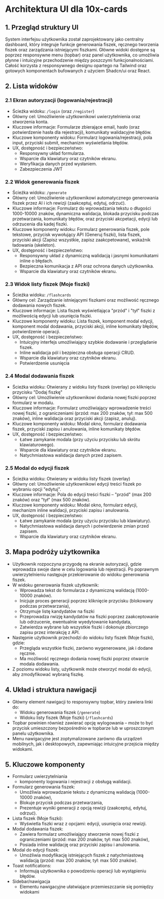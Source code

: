 # Architektura UI dla 10x-cards

## 1. Przegląd struktury UI

System interfejsu użytkownika został zaprojektowany jako centralny dashboard, który integruje funkcje generowania fiszek, ręcznego tworzenia fiszek oraz zarządzania istniejącymi fiszkami. Główne widoki dostępne są poprzez responsywne menu (topbar) oraz panel użytkownika, co umożliwia płynne i intuicyjne przechodzenie między poszczymi funkcjonalnościami. Całość korzysta z responsywnego designu opartego na Tailwind oraz gotowych komponentach bufowanych z użyciem Shadcn/ui oraz React.

## 2. Lista widoków

### 2.1 Ekran autoryzacji (logowania/rejestracji)

- Ścieżka widoku: `/login` (oraz `/register`)
- Główny cel: Umożliwienie użytkownikowi uwierzytelnienia oraz stworzenia konta.
- Kluczowe informacje: Formularze zbierające email, hasło (oraz potwierdzenie hasła dla rejestracji), komunikaty walidacyjne błędów.
- Kluczowe komponenty widoku: Formularz logowania/rejestracji, pola input, przyciski submit, mechanizm wyświetlania błędów.
- UX, dostępność i bezpieczeństwo:
  - Responsywny układ formularza.
  - Wsparcie dla klawiatury oraz czytników ekranu.
  - Weryfikacja danych przed wysłaniem.
  - Zabezpieczenia JWT

### 2.2 Widok generowania fiszek

- Ścieżka widoku: `/generate`
- Główny cel: Umożliwienie użytkownikowi automatycznego generowania fiszek przez AI i ich rewizji (zaakceptuj, edytuj, odrzuć).
- Kluczowe informacje: Formularz do wprowadzania tekstu o długości 1000-10000 znaków, dynamiczna walidacja, blokada przycisku podczas przetwarzania, komunikaty błędów, oraz przyciski akcpetacji, edycji lub odrzucenia dla kadej fiszki.
- Kluczowe komponenty widoku: Formularz generowania fiszek, pole tekstowe, przycisk wywołujący API (Generuj fiszki), lista fiszek, przyciski akcji (Zapisz wszystkie, zapisz zaakcpetowane), wskaźnik ładowania (skeleton).
- UX, dostępność i bezpieczeństwo:
  - Responsywny układ z dynamiczną walidacją i jasnymi komunikatami inline o błędach.
  - Bezpieczna komunikacja z API oraz ochrona danych użytkownika.
  - Wsparcie dla klawiatury oraz czytników ekranu.

### 2.3 Widok listy fiszek (Moje fiszki)

- Ścieżka widoku: `/flashcards`
- Główny cel: Zarządzanie istniejącymi fiszkami oraz możliwość ręcznego dodawania nowych fiszek.
- Kluczowe informacje: Lista fiszek wyświetlająca "przód" i "tył" fiszki z możliwością edycji lub usunięcia fiszki.
- Kluczowe komponenty widoku: Lista fiszek, komponent modal edycji, komponent modal dodawania, przyciski akcji, inline komunikaty błędów, potwierdzenie operacji.
- UX, dostępność i bezpieczeństwo:
  - Intuicyjny interfejs umożliwiający szybkie dodawanie i przeglądanie fiszek.
  - Inline walidacja pól i bezpieczna obsługa operacji CRUD.
  - Wsparcie dla klawiatury oraz czytników ekranu.
  - Potwierdzenie usunięcia

### 2.4 Modal dodawania fiszek

- Ścieżka widoku: Otwierany z widoku listy fiszek (overlay) po kliknięciu przycisku "Dodaj fiszkę"
- Główny cel: Umożliwienie użytkownikowi dodania nowej fiszki poprzez formularz w modalu.
- Kluczowe informacje: Formularz umożliwiający wprowadzenie treści nowej fiszki, z ograniczeniami (przód: max 200 znaków, tył: max 500 znaków), inline walidacja oraz przyciski akcji (zapisz, anuluj).
- Kluczowe komponenty widoku: Modal okno, formularz dodawania fiszek, przyciski zapisu i anulowania, inline komunikaty błędów.
- UX, dostępność i bezpieczeństwo:
  - Łatwe zamykanie modala (przy użyciu przycisku lub skrótu klawiaturowego).
  - Wsparcie dla klawiatury oraz czytników ekranu.
  - Natychmiastowa walidacja danych przed zapisem.

### 2.5 Modal do edycji fiszek

- Ścieżka widoku: Otwierany w widoku listy fiszek (overlay)
- Główny cel: Umożliwienie użytkownikowi edycji treści fiszek po wybraniu opcji "edytuj".
- Kluczowe informacje: Pola do edycji treści fiszki – "przód" (max 200 znaków) oraz "tył" (max 500 znaków).
- Kluczowe komponenty widoku: Modal okno, formularz edycji, mechanizm inline walidacji, przyciski zapisu i anulowania.
- UX, dostępność i bezpieczeństwo:
  - Łatwe zamykanie modala (przy użyciu przycisku lub klawiatury).
  - Natychmiastowa walidacja danych i potwierdzenie zmian przed zapisem.
  - Wsparcie dla klawiatury oraz czytników ekranu.

## 3. Mapa podróży użytkownika

- Użytkownik rozpoczyna przygodę na ekranie autoryzacji, gdzie wprowadza swoje dane w celu logowania lub rejestracji. Po poprawnym uwierzytelnieniu następuje przekierowanie do widoku generowania fiszek.
- W widoku generowania fiszek użytkownik:
  - Wprowadza tekst do formularza z dynamiczną walidacją (1000-10000 znaków).
  - Inicjuje proces generacji poprzez kliknięcie przycisku (blokowany podczas przetwarzania),
  - Otrzymuje listę kandydatów na fiszki
  - Przeprowadza rwizję kandydatów na fiszki poprzez zaakceptowanie lub odrzucenie, ewentualnie wyedytowanie kandydata,
  - Zatwierdza wybrane lub wszystkie fiszki i dokonuje zbiorczego zapisu przez interakcję z API.
- Następnie użytkownik przechodzi do widoku listy fiszek (Moje fiszki), gdzie:
  - Przegląda wszystkie fiszki, zarówno wygenerowane, jak i dodane ręcznie.
  - Ma możliwość ręcznego dodania nowej fiszki poprzez otwarcie modala dodawania.
- Z poziomu widoku listy, użytkownik może otworzyć modal do edycji, aby zmodyfikować wybraną fiszkę.

## 4. Układ i struktura nawigacji

- Główny element nawigacji to responsywny topbar, który zawiera linki do:
  - Widoku generowania fiszek (`/generate`)
  - Widoku listy fiszek (Moje fiszki) (`/flashcards`)
- Topbar powinien również zawierać opcję wylogowania – może to być przycisk umieszczony bezpośrednio w topbarze lub w uproszczonym panelu użytkownika.
- Menu nawigacyjne jest zoptymalizowane zarówno dla urządzeń mobilnych, jak i desktopowych, zapewniając intuicyjne przejścia między widokami.

## 5. Kluczowe komponenty

- Formularz uwierzytelniania
  - komponenty logowania i rejestracji z obsługą walidacji.
- Formularz generowania fiszek:
  - Umożliwia wprowadzanie tekstu z dynamiczną walidacją (1000-10000 znaków),
  - Blokuje przycisk podczas przetwarzania,
  - Prezentuje wyniki generacji z opcją rewizji (zaakceptuj, edytuj, odrzuć).
- Lista fiszek (Moje fiszki):
  - Wyświetla fiszki wraz z opcjami: edycji, usunięcia oraz rewizji.
- Modal dodawania fiszek:
  - Zawiera formularz umożliwiający stworzenie nowej fiszki z ograniczeniami (przód: max 200 znaków, tył: max 500 znaków),
  - Posiada inline walidację oraz przyciski zapisu i anulowania.
- Modal do edycji fiszek:
  - Umożliwia modyfikację istniejących fiszek z natychmiastową walidacją (przód: max 200 znaków, tył: max 500 znaków).
- Toast notifications:
  - Informują użytkownika o powodzeniu operacji lub wystąpieniu błędów.
- Sidebar/nawigacja
  - Elementu nawigacyjne ułatwiające przemieszczanie się pomiędzy widokami
